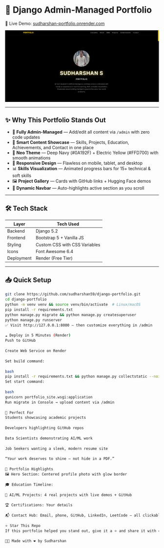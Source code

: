# 🌟 Django Admin-Managed Portfolio

🚀 Live Demo: [sudharshan-portfolio.onrender.com](https://sudharshan-portfolio.onrender.com) 

   ![Portfolio Screenshot](./portfolio.jpg)  


---

## ✨ Why This Portfolio Stands Out

- 🔧 **Fully Admin-Managed** — Add/edit all content via `/admin` with zero code updates
- 🧠 **Smart Content Showcase** — Skills, Projects, Education, Achievements, and Contact in one place
- 🎨 **Neo Theme** — Deep Navy (#0A192F) + Electric Yellow (#FFD700) with smooth animations
- 📱 **Responsive Design** — Flawless on mobile, tablet, and desktop
- 📊 **Skills Visualization** — Animated progress bars for 15+ technical & soft skills
- 🖼️ **Project Gallery** — Cards with GitHub links + Hugging Face demos
- 🧭 **Dynamic Navbar** — Auto-highlights active section as you scroll

---

## 🛠️ Tech Stack

| Layer      | Tech Used                          |
|------------|------------------------------------|
| Backend    | Django 5.2                         |
| Frontend   | Bootstrap 5 + Vanilla JS           |
| Styling    | Custom CSS with CSS Variables      |
| Icons      | Font Awesome 6.4                   |
| Deployment | Render (Free Tier)                 |

---

## 📥 Quick Setup

```bash
git clone https://github.com/sudharshan59/django-portfolio.git
cd django-portfolio
python -m venv venv && source venv/bin/activate  # Linux/macOS
pip install -r requirements.txt
python manage.py migrate && python manage.py createsuperuser
python manage.py runserver
✅ Visit http://127.0.0.1:8000 — then customize everything in /admin

☁️ Deploy in 5 Minutes (Render)
Push to GitHub

Create Web Service on Render

Set build command:

bash
pip install -r requirements.txt && python manage.py collectstatic --noinput
Set start command:

bash
gunicorn portfolio_site.wsgi:application
Run migrate in Console → upload content via /admin

🎯 Perfect For
Students showcasing academic projects

Developers highlighting GitHub repos

Data Scientists demonstrating AI/ML work

Job Seekers wanting a sleek, modern resume site

“Your work deserves to shine — not hide in a PDF.”

📸 Portfolio Highlights
🖼️ Hero Section: Centered profile photo with glow border

🎓 Education Timeline: 

🤖 AI/ML Projects: 4 real projects with live demos + GitHub

🏆 Certifications: Your details

📬 Contact Hub: Email, phone, GitHub, LinkedIn, LeetCode — all clickable

⭐ Star This Repo
If this portfolio helped you stand out, give it a ⭐ and share it with others! 🔗 GitHub Repo

🧑‍💻 Made with ❤️ by Sudharshan
